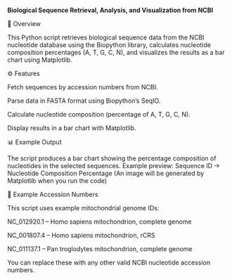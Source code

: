 **Biological Sequence Retrieval, Analysis, and Visualization from NCBI**

📌 Overview

This Python script retrieves biological sequence data from the NCBI nucleotide database using the Biopython library, calculates nucleotide composition percentages (A, T, G, C, N), and visualizes the results as a bar chart using Matplotlib.

⚙️ Features

Fetch sequences by accession numbers from NCBI.

Parse data in FASTA format using Biopython’s SeqIO.

Calculate nucleotide composition (percentage of A, T, G, C, N).

Display results in a bar chart with Matplotlib.


📊 Example Output

The script produces a bar chart showing the percentage composition of nucleotides in the selected sequences.
Example preview:
Sequence ID → Nucleotide Composition Percentage
(An image will be generated by Matplotlib when you run the code)

🧪 Example Accession Numbers

This script uses example mitochondrial genome IDs:

NC_012920.1 – Homo sapiens mitochondrion, complete genome

NC_001807.4 – Homo sapiens mitochondrion, rCRS

NC_011137.1 – Pan troglodytes mitochondrion, complete genome

You can replace these with any other valid NCBI nucleotide accession numbers.
